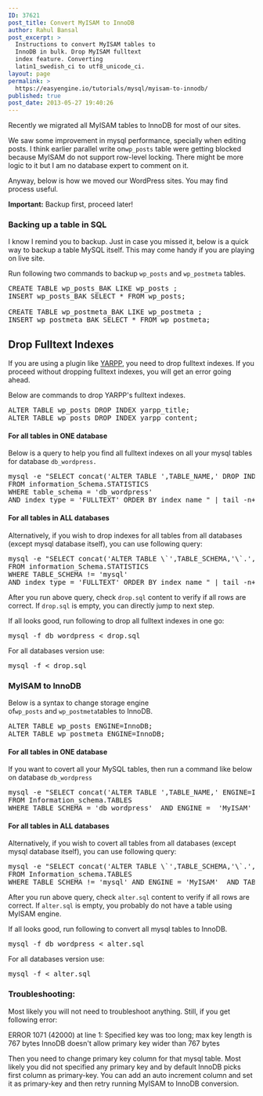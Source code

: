 ```yaml
---
ID: 37621
post_title: Convert MyISAM to InnoDB
author: Rahul Bansal
post_excerpt: >
  Instructions to convert MyISAM tables to
  InnoDB in bulk. Drop MyISAM fulltext
  index feature. Converting
  latin1_swedish_ci to utf8_unicode_ci.
layout: page
permalink: >
  https://easyengine.io/tutorials/mysql/myisam-to-innodb/
published: true
post_date: 2013-05-27 19:40:26
---
```

Recently we migrated all MyISAM tables to InnoDB for most of our sites.

We saw some improvement in mysql performance, specially when editing posts. I think earlier parallel write on<code>wp_posts</code> table were getting blocked because MyISAM do not support row-level locking. There might be more logic to it but I am no database expert to comment on it.

Anyway, below is how we moved our WordPress sites. You may find process useful.
<p class="rtp-error"><strong>Important:</strong> Backup first, proceed later!</p>

<h3>Backing up a table in SQL</h3>
I know I remind you to backup. Just in case you missed it, below is a quick way to backup a table MySQL itself. This may come handy if you are playing on live site.

Run following two commands to backup <code>wp_posts</code> and <code>wp_postmeta</code> tables.
<pre class="sql">CREATE TABLE wp_posts_BAK LIKE wp_posts ; 
INSERT wp_posts_BAK SELECT * FROM wp_posts;

CREATE TABLE wp_postmeta_BAK LIKE wp_postmeta ; 
INSERT wp_postmeta_BAK SELECT * FROM wp_postmeta;</pre>
<h2>Drop Fulltext Indexes</h2>
If you are using a plugin like <a href="http://wordpress.org/plugins/yet-another-related-posts-plugin/">YARPP</a>, you need to drop fulltext indexes. If you proceed without dropping fulltext indexes, you will get an error going ahead.

Below are commands to drop YARPP's fulltext indexes.
<pre class="sql">ALTER TABLE wp_posts DROP INDEX yarpp_title;
ALTER TABLE wp_posts DROP INDEX yarpp_content;</pre>
<h4>For all tables in ONE database</h4>
Below is a query to help you find all fulltext indexes on all your mysql tables for database <code>db_wordpress.</code>
<pre class="sql">mysql -e "SELECT concat('ALTER TABLE ',TABLE_NAME,' DROP INDEX ', index_name, ' ;')
FROM information_Schema.STATISTICS 
WHERE table_schema = 'db_wordpress' 
AND index_type = 'FULLTEXT' ORDER BY index_name " | tail -n+2 &gt; drop.sql</pre>
<h4>For all tables in ALL databases</h4>
Alternatively, if you wish to drop indexes for all tables from all databases (except mysql database itself), you can use following query:
<pre class="sql">mysql -e "SELECT concat('ALTER TABLE \`',TABLE_SCHEMA,'\`.',TABLE_NAME,' DROP INDEX ', index_name, ' ;')
FROM information_Schema.STATISTICS 
WHERE TABLE_SCHEMA != 'mysql' 
AND index_type = 'FULLTEXT' ORDER BY index_name " | tail -n+2 &gt; drop.sql</pre>
After you run above query, check <code>drop.sql</code> content to verify if all rows are correct. If <code>drop.sql</code> is empty, you can directly jump to next step.

If all looks good, run following to drop all fulltext indexes in one go:
<pre>mysql -f db_wordpress &lt; drop.sql</pre>
For all databases version use:
<pre>mysql -f &lt; drop.sql</pre>
<h3>MyISAM to InnoDB</h3>
Below is a syntax to change storage engine of<code>wp_posts</code> and <code>wp_postmeta</code>tables to InnoDB.
<pre class="sql">ALTER TABLE wp_posts ENGINE=InnoDB;
ALTER TABLE wp_postmeta ENGINE=InnoDB;</pre>
<h4>For all tables in ONE database</h4>
If you want to covert all your MySQL tables, then run a command like below on database <code>db_wordpress</code>
<pre class="sql">mysql -e "SELECT concat('ALTER TABLE ',TABLE_NAME,' ENGINE=InnoDB;')  
FROM Information_schema.TABLES 
WHERE TABLE_SCHEMA = 'db_wordpress'  AND ENGINE =  'MyISAM'  AND TABLE_TYPE='BASE TABLE'" | tail -n+2 &gt; alter.sql</pre>
<h4>For all tables in ALL databases</h4>
Alternatively, if you wish to covert all tables from all databases (except mysql database itself), you can use following query:
<pre class="sql">mysql -e "SELECT concat('ALTER TABLE \`',TABLE_SCHEMA,'\`.',TABLE_NAME,' ENGINE=InnoDB;')  
FROM Information_schema.TABLES 
WHERE TABLE_SCHEMA != 'mysql' AND ENGINE = 'MyISAM'  AND TABLE_TYPE='BASE TABLE'" | tail -n+2 &gt; alter.sql</pre>
After you run above query, check <code>alter.sql</code> content to verify if all rows are correct. If <code>alter.sql</code> is empty, you probably do not have a table using MyISAM engine.

If all looks good, run following to convert all mysql tables to InnoDB.
<pre>mysql -f db_wordpress &lt; alter.sql</pre>
For all databases version use:
<pre>mysql -f &lt; alter.sql</pre>
<h3>Troubleshooting:</h3>
Most likely you will not need to troubleshoot anything. Still, if you get following error:
<p class="rtp-error">ERROR 1071 (42000) at line 1: Specified key was too long; max key length is 767 bytes InnoDB doesn't allow primary key wider than 767 bytes</p>
Then you need to change primary key column for that mysql table. Most likely you did not specified any primary key and by default InnoDB picks first column as primary-key. You can add an auto increment column and set it as primary-key and then retry running MyISAM to InnoDB conversion.